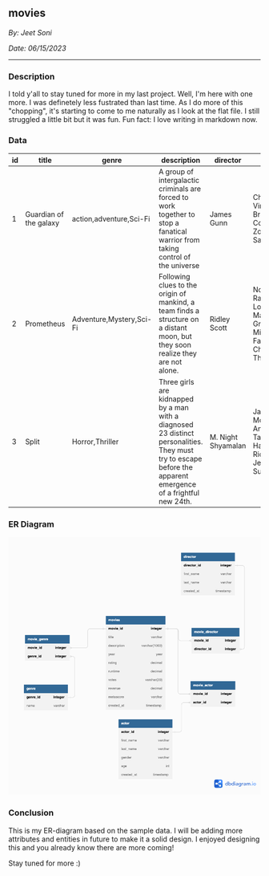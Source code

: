 ## movies
*By: Jeet Soni*

*Date: 06/15/2023*
_______
### **Description**
I told y'all to stay tuned for more in my last project. Well, I'm here with one more. I was definetely less fustrated than last time. As I do more of this "chopping", it's starting to come to me naturally as I look at the flat file. I still struggled a little bit but it was fun. Fun fact: I love writing in markdown now.
### **Data**
| id | title | genre | description | director | actors | year | runtime   | rating  | votes | revenue | metascore | 
|---|---|---|---|---|---|---|---|---|---|---|---|
| 1 | Guardian of the galaxy | action,adventure,Sci-Fi  | A group of intergalactic criminals are forced to work together to stop a fanatical warrior from taking control of the universe  |James Gunn |Chris Pratt, Vin Diesel, Bradley Cooper, Zoe Saldana| 2014  |121   | 8.1  | 757074 | 333.13  | 76  | 
| 2 | Prometheus  | Adventure,Mystery,Sci-Fi  | Following clues to the origin of mankind, a team finds a structure on a distant moon, but they soon realize they are not alone.  | Ridley Scott  | Noomi Rapace, Logan Marshall-Green, Michael Fassbender, Charlize Theron  |  2012 | 124 | 7  | 485820  | 126.46 | 65|
| 3 | Split  | Horror,Thriller  | Three girls are kidnapped by a man with a diagnosed 23 distinct personalities. They must try to escape before the apparent emergence of a frightful new 24th.  |  M. Night Shyamalan | James McAvoy, Anya Taylor-Joy, Haley Lu Richardson, Jessica Sula  |  2016 | 117  | 7.3  | 157606  | 138.12  | 62  |

### **ER Diagram**

!["ER-Diagram](movies_db.png)

### **Conclusion**

This is my ER-diagram based on the sample data. I will be adding more attributes and entities in future to make it a solid design. I enjoyed designing this and you already know there are more coming!

Stay tuned for more :)















